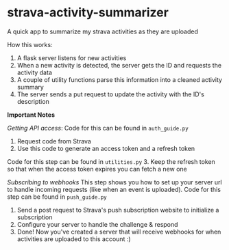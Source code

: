 # strava-activity-summarizer
A quick app to summarize my strava activities as they are uploaded


How this works: 

1) A flask server listens for new activities 
2) When a new activity is detected, the server gets the ID and requests the activity data 
3) A couple of utility functions parse this information into a cleaned activity summary 
4) The server sends a put request to update the activity with the ID's description


**Important Notes**

*Getting API access*: 
Code for this can be found in `auth_guide.py`
1. Request code from Strava 
2. Use this code to generate an access token and a refresh token 

Code for this step can be found in `utilities.py`
3. Keep the refresh token so that when the access token expires you can fetch a new one 

*Subscribing to webhooks*
This step shows you how to set up your server url to handle incoming requests (like when an event is uploaded). 
Code for this step can be found in `push_guide.py`
1. Send a post request to Strava's push subscription website to initialize a subscription 
2. Configure your server to handle the challenge & respond 
3. Done! Now you've created a server that will receive webhooks for when activities are uploaded to this account :)
